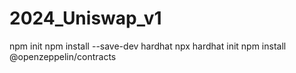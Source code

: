 # 2024_Uniswap_v1

npm init
npm install --save-dev hardhat
npx hardhat init
npm install @openzeppelin/contracts
